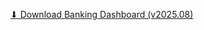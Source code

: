 [⬇ Download Banking Dashboard (v2025.08)](https://github.com/layanbalbeisi/bank-analytics-powerbi/releases/download/2025.08/bank.Dashboard.pbix)

